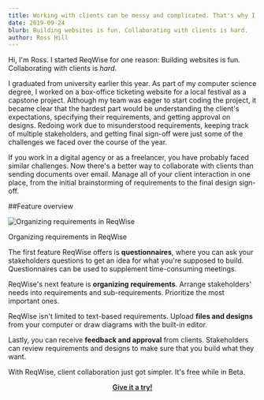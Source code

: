 ```yaml
---
title: Working with clients can be messy and complicated. That's why I made ReqWise.
date: 2019-09-24
blurb: Building websites is fun. Collaborating with clients is hard.
author: Ross Hill
---
```


Hi, I'm Ross. I started ReqWise for one reason: Building websites is fun. Collaborating with clients is *hard*.

I graduated from university earlier this year. As part of my computer science degree, I worked on a box-office ticketing website for a local festival as a capstone project. Although my team was eager to start coding the project, it became clear that the hardest part would be understanding the client's expectations, specifying their requirements, and getting approval on designs. Redoing work due to misunderstood requirements, keeping track of multiple stakeholders, and getting final sign-off were just some of the challenges we faced over the course of the year.

If you work in a digital agency or as a freelancer, you have probably faced similar challenges. Now there's a better way to collaborate with clients than sending documents over email. Manage all of your client interaction in one place, from the initial brainstorming of requirements to the final design sign-off.

##Feature overview

![Organizing requirements in ReqWise](https://reqwise.com/features/organize.png "Organizing requirements in ReqWise")
<p class="imageCaption">Organizing requirements in ReqWise</p>

The first feature ReqWise offers is **questionnaires**, where you can ask your stakeholders questions to get an idea for what you're supposed to build. Questionnaires can be used to supplement time-consuming meetings.

ReqWise's next feature is **organizing requirements**. Arrange stakeholders' needs into requirements and sub-requirements. Prioritize the most important ones.

ReqWise isn't limited to text-based requirements. Upload **files and designs** from your computer or draw diagrams with the built-in editor.

Lastly, you can receive **feedback and approval** from clients. Stakeholders can review requirements and designs to make sure that you build what they want.

With ReqWise, client collaboration just got simpler. It's free while in Beta.

<p align="center" style="text-align: center; font-weight: 600;">
<a href="/sign-up/invite">Give it a try!</a>
</p>
